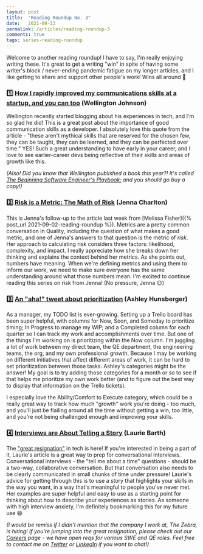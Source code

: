 ```yaml
---
layout: post
title:  "Reading Roundup No. 3"
date:   2021-09-13
permalink: /articles/reading-roundup-3
comments: true
tags: series-reading-roundup
---
```


Welcome to another reading roundup! I have to say, I'm really enjoying writing these. It's great to get a writing "win" in spite of having some writer's block / never-ending pandemic fatigue on my longer articles, and I like getting to share and support other people's work! Wins all around 🥰

### 1️⃣ **[How I rapidly improved my communications skills at a startup, and you can too](https://tbeb.hashnode.dev/how-i-rapidly-improved-my-communications-skills-at-a-startup-and-you-can-too)** (Wellington Johnson)

Wellington recently started blogging about his experiences in tech, and I'm so glad he did! This is a great post about the importance of good communication skills as a developer. I absolutely love this quote from the article - "these aren't mythical skills that are reserved for the chosen few, they can be taught, they can be learned, and they can be perfected over time." YES! Such a great understanding to have early in your career, and I love to see earlier-career devs being reflective of their skills and areas of growth like this.  

_(Also! Did you know that Wellington published a book this year?! It's called [The Beginning Software Engineer's Playbook:](https://www.amazon.com/dp/B099H5ZFYJ/ref=cm_sw_r_cp_api_glt_EDV6ABGTD1W15K4DC10V) and you should go buy a copy!)_

### 2️⃣ **[Risk is a Metric: The Math of Risk](https://jenna-tests.proseful.com/math-of-risk)** (Jenna Charlton)

This is Jenna's follow-up to the article last week from [Melissa Fisher]({% post_url 2021-09-02-reading-roundup %}). Metrics are a pretty common conversation in Quality, including the question of what makes a good metric, and one of Jenna's answers to that question is the metric of _risk_. Her approach to calculating risk considers three factors: likelihood, complexity, and impact. I really appreciate how she breaks down her thinking and explains the context behind her metrics. As she points out, numbers have meaning. When we're defining metrics and using them to inform our work, we need to make sure everyone has the same understanding around what those numbers mean. I'm excited to continue reading this series on risk from Jenna! (No pressure, Jenna 😉)

### 3️⃣ **[An "aha!" tweet about prioritization](https://twitter.com/aahunsberger/status/1436450735705796608?s=20)** (Ashley Hunsberger)

As a manager, my TODO list is ever-growing. Setting up a Trello board has been super helpful, with columns for Now, Soon, and Someday to prioritize timing; In Progress to manage my WIP; and a Completed column for each quarter so I can track my work and accomplishments over time. But one of the things I'm working on is prioritizing within the Now column. I'm juggling a lot of work between my direct team, the QE department, the engineering teams, the org, and my own professional growth. Because I may be working on different initiatives that affect different areas of work, it can be hard to set prioritization between those tasks. Ashley's categories might be the answer! My goal is to try adding those categories for a month or so to see if that helps me prioritize my own work better (and to figure out the best way to display that information on the Trello tickets). 

I especially love the Ability/Comfort to Execute category, which could be a really great way to track how much "growth" work you're doing - too much, and you'll just be flailing around all the time without getting a win; too little, and you're not being challenged enough and improving your skills. 

### 4️⃣ **[Interviews are About Telling a Story](https://laurieontech.com/posts/interview-stories/)** (Laurie Barth)

The ["great resignation"](https://angelariggs.github.io/articles/reading-roundup-2#2️⃣-the-employee-attrition-spike-is-here--how-to-hang-on-to-your-best-people-sarah-larson-atlassian) in tech is here! If you're interested in being a part of it, Laurie's article is a great way to prep for conversational interviews. Conversational interviews - the "tell me about a time" questions - should be a two-way, collaborative conversation. But that conversation also needs to be clearly communicated in small chunks of time under pressure! Laurie's advice for getting through this is to use a story that highlights your skills in the way you want, in a way that's meaningful to people you've never met. Her examples are super helpful and easy to use as a starting point for thinking about how to describe your experiences as stories. As someone with high interview anxiety, I'm definitely bookmarking this for my future use 😄

_(I would be remiss if I didn't mention that the company I work at, The Zebra, is hiring! If you're jumping into the great resignation, please check out our [Careers](https://www.thezebra.com/about/careers/) page - we have open reqs for various SWE and QE roles. Feel free to contact me on [Twitter](https://twitter.com/AngelaRiggs_) or [LinkedIn](https://www.linkedin.com/in/angelariggs/) if you want to chat!)_


